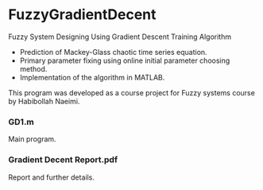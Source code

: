 # FuzzyGradientDecent
 Fuzzy System Designing Using Gradient Descent Training Algorithm
- Prediction of Mackey-Glass chaotic time series equation.
- Primary parameter fixing using online initial parameter choosing method.
- Implementation of the algorithm in MATLAB.

This program was developed as a course project for Fuzzy systems course by Habibollah Naeimi.

### GD1.m
Main program.

### Gradient Decent Report.pdf
Report and further details.
